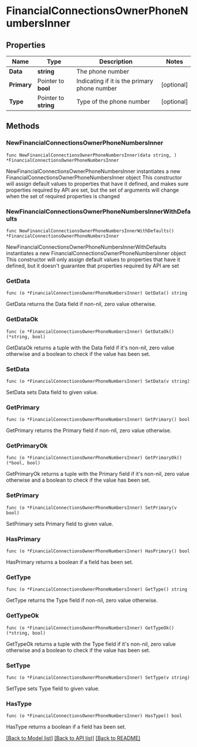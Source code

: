 # FinancialConnectionsOwnerPhoneNumbersInner

## Properties

Name | Type | Description | Notes
------------ | ------------- | ------------- | -------------
**Data** | **string** | The phone number | 
**Primary** | Pointer to **bool** | Indicating if it is the primary phone number | [optional] 
**Type** | Pointer to **string** | Type of the phone number | [optional] 

## Methods

### NewFinancialConnectionsOwnerPhoneNumbersInner

`func NewFinancialConnectionsOwnerPhoneNumbersInner(data string, ) *FinancialConnectionsOwnerPhoneNumbersInner`

NewFinancialConnectionsOwnerPhoneNumbersInner instantiates a new FinancialConnectionsOwnerPhoneNumbersInner object
This constructor will assign default values to properties that have it defined,
and makes sure properties required by API are set, but the set of arguments
will change when the set of required properties is changed

### NewFinancialConnectionsOwnerPhoneNumbersInnerWithDefaults

`func NewFinancialConnectionsOwnerPhoneNumbersInnerWithDefaults() *FinancialConnectionsOwnerPhoneNumbersInner`

NewFinancialConnectionsOwnerPhoneNumbersInnerWithDefaults instantiates a new FinancialConnectionsOwnerPhoneNumbersInner object
This constructor will only assign default values to properties that have it defined,
but it doesn't guarantee that properties required by API are set

### GetData

`func (o *FinancialConnectionsOwnerPhoneNumbersInner) GetData() string`

GetData returns the Data field if non-nil, zero value otherwise.

### GetDataOk

`func (o *FinancialConnectionsOwnerPhoneNumbersInner) GetDataOk() (*string, bool)`

GetDataOk returns a tuple with the Data field if it's non-nil, zero value otherwise
and a boolean to check if the value has been set.

### SetData

`func (o *FinancialConnectionsOwnerPhoneNumbersInner) SetData(v string)`

SetData sets Data field to given value.


### GetPrimary

`func (o *FinancialConnectionsOwnerPhoneNumbersInner) GetPrimary() bool`

GetPrimary returns the Primary field if non-nil, zero value otherwise.

### GetPrimaryOk

`func (o *FinancialConnectionsOwnerPhoneNumbersInner) GetPrimaryOk() (*bool, bool)`

GetPrimaryOk returns a tuple with the Primary field if it's non-nil, zero value otherwise
and a boolean to check if the value has been set.

### SetPrimary

`func (o *FinancialConnectionsOwnerPhoneNumbersInner) SetPrimary(v bool)`

SetPrimary sets Primary field to given value.

### HasPrimary

`func (o *FinancialConnectionsOwnerPhoneNumbersInner) HasPrimary() bool`

HasPrimary returns a boolean if a field has been set.

### GetType

`func (o *FinancialConnectionsOwnerPhoneNumbersInner) GetType() string`

GetType returns the Type field if non-nil, zero value otherwise.

### GetTypeOk

`func (o *FinancialConnectionsOwnerPhoneNumbersInner) GetTypeOk() (*string, bool)`

GetTypeOk returns a tuple with the Type field if it's non-nil, zero value otherwise
and a boolean to check if the value has been set.

### SetType

`func (o *FinancialConnectionsOwnerPhoneNumbersInner) SetType(v string)`

SetType sets Type field to given value.

### HasType

`func (o *FinancialConnectionsOwnerPhoneNumbersInner) HasType() bool`

HasType returns a boolean if a field has been set.


[[Back to Model list]](../README.md#documentation-for-models) [[Back to API list]](../README.md#documentation-for-api-endpoints) [[Back to README]](../README.md)


